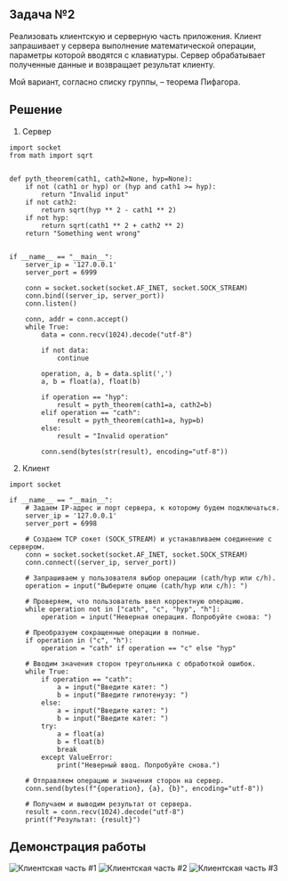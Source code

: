## Задача №2

Реализовать клиентскую и серверную часть приложения. Клиент запрашивает у сервера выполнение математической операции, параметры которой вводятся с клавиатуры. 
Сервер обрабатывает полученные данные и возвращает результат клиенту. 

Мой вариант, согласно списку группы, – теорема Пифагора.

## Решение

1. Сервер

```
import socket
from math import sqrt


def pyth_theorem(cath1, cath2=None, hyp=None):
    if not (cath1 or hyp) or (hyp and cath1 >= hyp):
        return "Invalid input"
    if not cath2:
        return sqrt(hyp ** 2 - cath1 ** 2)
    if not hyp:
        return sqrt(cath1 ** 2 + cath2 ** 2)
    return "Something went wrong"


if __name__ == "__main__":
    server_ip = '127.0.0.1'
    server_port = 6999

    conn = socket.socket(socket.AF_INET, socket.SOCK_STREAM)
    conn.bind((server_ip, server_port))
    conn.listen()

    conn, addr = conn.accept()
    while True:
        data = conn.recv(1024).decode("utf-8")

        if not data:
            continue

        operation, a, b = data.split(',')
        a, b = float(a), float(b)

        if operation == "hyp":
            result = pyth_theorem(cath1=a, cath2=b)
        elif operation == "cath":
            result = pyth_theorem(cath1=a, hyp=b)
        else:
            result = "Invalid operation"

        conn.send(bytes(str(result), encoding="utf-8"))
```

2. Клиент

```
import socket

if __name__ == "__main__":
    # Задаем IP-адрес и порт сервера, к которому будем подключаться.
    server_ip = '127.0.0.1'
    server_port = 6998

    # Создаем TCP сокет (SOCK_STREAM) и устанавливаем соединение с сервером.
    conn = socket.socket(socket.AF_INET, socket.SOCK_STREAM)
    conn.connect((server_ip, server_port))

    # Запрашиваем у пользователя выбор операции (cath/hyp или c/h).
    operation = input("Выберите опцию (cath/hyp или c/h): ")

    # Проверяем, что пользователь ввел корректную операцию.
    while operation not in ["cath", "c", "hyp", "h"]:
        operation = input("Неверная операция. Попробуйте снова: ")

    # Преобразуем сокращенные операции в полные.
    if operation in ("c", "h"):
        operation = "cath" if operation == "c" else "hyp"

    # Вводим значения сторон треугольника с обработкой ошибок.
    while True:
        if operation == "cath":
            a = input("Введите катет: ")
            b = input("Введите гипотенузу: ")
        else:
            a = input("Введите катет: ")
            b = input("Введите катет: ")
        try:
            a = float(a)
            b = float(b)
            break
        except ValueError:
            print("Неверный ввод. Попробуйте снова.")

    # Отправляем операцию и значения сторон на сервер.
    conn.send(bytes(f"{operation}, {a}, {b}", encoding="utf-8"))

    # Получаем и выводим результат от сервера.
    result = conn.recv(1024).decode("utf-8")
    print(f"Результат: {result}")
```

## Демонстрация работы

![Клиентская часть #1](images/task2_client1.png)
![Клиентская часть #2](images/task2_client2.png)
![Клиентская часть #3](images/task2_client3.png)
